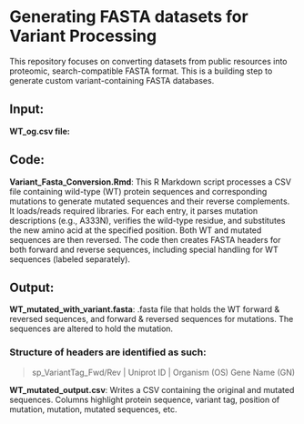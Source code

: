 #  Generating FASTA datasets for Variant Processing

This repository focuses on converting datasets from public resources into proteomic, search-compatible FASTA format. This is a building step to generate custom variant-containing FASTA databases. 

## Input:
**WT_og.csv file:** 

## Code:
**Variant_Fasta_Conversion.Rmd**: This R Markdown script processes a CSV file containing wild-type (WT) protein sequences and corresponding mutations to generate mutated sequences and their reverse complements. It loads/reads required libraries. For each entry, it parses mutation descriptions (e.g., A333N), verifies the wild-type residue, and substitutes the new amino acid at the specified position. Both WT and mutated sequences are then reversed. The code then creates FASTA headers for both forward and reverse sequences, including special handling for WT sequences (labeled separately).

## Output:
**WT_mutated_with_variant.fasta**: .fasta file that holds the WT forward & reversed sequences, and forward & reversed sequences for mutations. The sequences are altered to hold the mutation. 

### Structure of headers are identified as such:
> sp_VariantTag_Fwd/Rev | Uniprot ID | Organism (OS)  Gene Name (GN)

**WT_mutated_output.csv**: Writes a CSV containing the original and mutated sequences. 
Columns highlight protein sequence, variant tag, position of mutation, mutation, mutated sequences, etc. 

